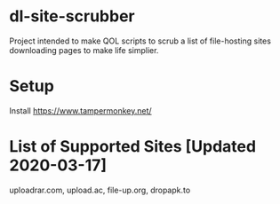 # dl-site-scrubber
Project intended to make QOL scripts to scrub a list of file-hosting sites downloading pages to make life simplier.

# Setup
Install https://www.tampermonkey.net/

# List of Supported Sites [Updated 2020-03-17]
uploadrar.com, upload.ac, file-up.org, dropapk.to
